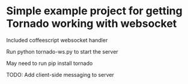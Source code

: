# Simple example project for getting Tornado working with websocket
Included coffeescript websocket handler

Run python tornado-ws.py to start the server

May need to run pip install tornado

TODO:
Add client-side messaging to server
